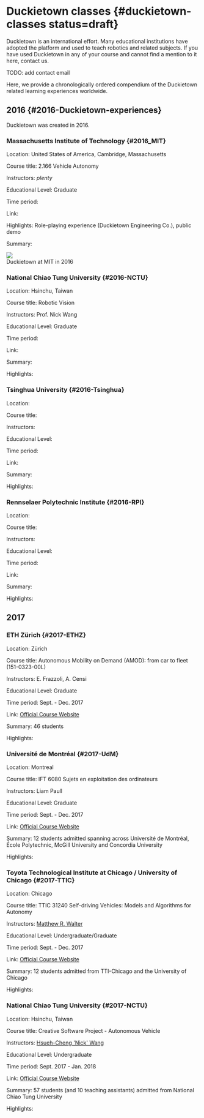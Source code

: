 # Duckietown classes {#duckietown-classes status=draft}

Duckietown is an international effort. Many educational institutions have adopted the platform and used to teach robotics and related subjects. If you have used Duckietown in any of your course and cannot find a mention to it here, contact us.

TODO: add contact email

Here, we provide a chronologically ordered compendium of the Duckietown related learning experiences worldwide.

## 2016 {#2016-Duckietown-experiences}

Duckietown was created in 2016.

### Massachusetts Institute of Technology {#2016_MIT}

Location: United States of America, Cambridge, Massachusetts

Course title: 2.166 Vehicle Autonomy

Instructors: _plenty_

Educational Level: Graduate

Time period:

Link:

Highlights: Role-playing experience (Duckietown Engineering Co.), public demo

Summary:

<div figure-id="fig:2016_MIT">
   <img src="placeholder.png" class='group-photo'/>
   <figcaption>Duckietown at MIT in 2016</figcaption>
</div>


### National Chiao Tung University {#2016-NCTU}

Location: Hsinchu, Taiwan

Course title: Robotic Vision

Instructors: Prof. Nick Wang

Educational Level: Graduate

Time period:

Link:

Summary:

Highlights:


### Tsinghua University {#2016-Tsinghua}

Location:

Course title:

Instructors:

Educational Level:

Time period:

Link:

Summary:

Highlights:


### Rennselaer Polytechnic Institute {#2016-RPI}

Location:

Course title:

Instructors:

Educational Level:

Time period:

Link:

Summary:

Highlights:


## 2017

### ETH Zürich {#2017-ETHZ}

Location: Zürich

Course title:  Autonomous Mobility on Demand (AMOD): from car to fleet (151-0323-00L)

Instructors: E. Frazzoli, A. Censi

Educational Level: Graduate

Time period: Sept. - Dec. 2017

Link: [Official Course Website](http://duckietown.org/classes/2017/17-ETHZ/)

Summary: 46 students 

Highlights:

### Université de Montréal {#2017-UdM}

Location: Montreal

Course title:  IFT 6080 Sujets en exploitation des ordinateurs

Instructors: Liam Paull

Educational Level: Graduate

Time period: Sept. - Dec. 2017

Link: [Official Course Website](http://duckietown.org/classes/2017/17-Montreal/)

Summary: 12 students admitted spanning across Université de Montréal, École Polytechnic, McGill University and Concordia University

Highlights:


### Toyota Technological Institute at Chicago / University of Chicago {#2017-TTIC}

Location: Chicago

Course title:  TTIC 31240 Self-driving Vehicles: Models and Algorithms for Autonomy

Instructors: [Matthew R. Walter](http://ttic.edu/walter)

Educational Level: Undergraduate/Graduate

Time period: Sept. - Dec. 2017

Link: [Official Course Website](http://duckietown.org/classes/2017/17-TTIC/)

Summary: 12 students admitted from TTI-Chicago and the University of Chicago

Highlights:

### National Chiao Tung University {#2017-NCTU}

Location: Hsinchu, Taiwan

Course title: Creative Software Project - Autonomous Vehicle

Instructors: [Hsueh-Cheng 'Nick' Wang](http://web.it.nctu.edu.tw/~hchengwang/)

Educational Level: Undergraduate

Time period: Sept. 2017 - Jan. 2018

Link: [Official Course Website](http://duckietown.nctu.edu.tw/)

Summary: 57 students (and 10 teaching assistants) admitted from National Chiao Tung University

Highlights:

